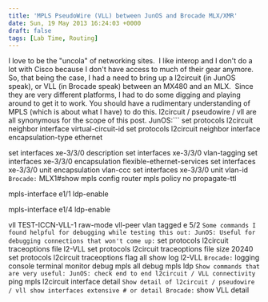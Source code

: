 ```yaml
---
title: 'MPLS PseudoWire (VLL) between JunOS and Brocade MLX/XMR'
date: Sun, 19 May 2013 16:24:03 +0000
draft: false
tags: [Lab Time, Routing]
---
```


I love to be the "uncola" of networking sites.  I like interop and I don't do a lot with Cisco because I don't have access to much of their gear anymore.  So, that being the case, I had a need to bring up a l2circuit (in JunOS speak), or VLL (in Brocade speak) between an MX480 and an MLX.  Since they are very different platforms, I had to do some digging and playing around to get it to work. You should have a rudimentary understanding of MPLS (which is about what I have) to do this. l2circuit / pseudowire / vll are all synonymous for the scope of this post. JunOS:```
set protocols l2circuit neighbor interface virtual-circuit-id
set protocols l2circuit neighbor interface encapsulation-type ethernet

set interfaces xe-3/3/0 description
set interfaces xe-3/3/0 vlan-tagging
set interfaces xe-3/3/0 encapsulation flexible-ethernet-services
set interfaces xe-3/3/0 unit encapsulation vlan-ccc
set interfaces xe-3/3/0 unit vlan-id
```Brocade:```
MLX1#show mpls config
router mpls
policy
no propagate-ttl

mpls-interface e1/1
ldp-enable

mpls-interface e1/4
ldp-enable

vll TEST-ICCN-VLL-1 raw-mode
vll-peer
vlan
tagged e 5/2
```Some commands I found helpful for debugging while testing this out: JunOS: Useful for debugging connections that won't come up:```
set protocols l2circuit traceoptions file l2-VLL
set protocols l2circuit traceoptions file size 20240
set protocols l2circuit traceoptions flag all
show log l2-VLL
```Brocade:```
logging console
terminal monitor
debug mpls all
debug mpls ldp
```Show commands that are very useful: JunOS: check end to end l2circuit / VLL connectivity```
ping mpls l2circuit interface  detail
```Show detail of l2circuit / pseudowire / vll show interfaces extensive # or detail Brocade:```
show VLL detail 
```